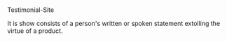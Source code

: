 #
Testimonial-Site

It is show consists of a person's written or spoken statement extolling the virtue of a product.
